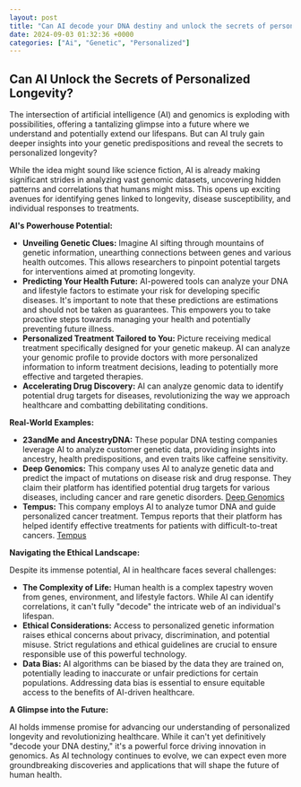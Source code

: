 ```yaml
---
layout: post
title: "Can AI decode your DNA destiny and unlock the secrets of personalized longevity?"
date: 2024-09-03 01:32:36 +0000
categories: ["Ai", "Genetic", "Personalized"]
---
```


## Can AI Unlock the Secrets of Personalized Longevity?

The intersection of artificial intelligence (AI) and genomics is exploding with possibilities, offering a tantalizing glimpse into a future where we understand and potentially extend our lifespans. But can AI truly gain deeper insights into your genetic predispositions and reveal the secrets to personalized longevity? 

While the idea might sound like science fiction, AI is already making significant strides in analyzing vast genomic datasets, uncovering hidden patterns and correlations that humans might miss. This opens up exciting avenues for identifying genes linked to longevity, disease susceptibility, and individual responses to treatments.

**AI's Powerhouse Potential:**

* **Unveiling Genetic Clues:** Imagine AI sifting through mountains of genetic information, unearthing connections between genes and various health outcomes. This allows researchers to pinpoint potential targets for interventions aimed at promoting longevity.
* **Predicting Your Health Future:** AI-powered tools can analyze your DNA and lifestyle factors to estimate your risk for developing specific diseases.  It's important to note that these predictions are estimations and should not be taken as guarantees.  This empowers you to take proactive steps towards managing your health and potentially preventing future illness.
* **Personalized Treatment Tailored to You:** Picture receiving medical treatment specifically designed for your genetic makeup. AI can analyze your genomic profile to provide doctors with more personalized information to inform treatment decisions, leading to potentially more effective and targeted therapies.
* **Accelerating Drug Discovery:** AI can analyze genomic data to identify potential drug targets for diseases, revolutionizing the way we approach healthcare and combatting debilitating conditions.

**Real-World Examples:**

* **23andMe and AncestryDNA:** These popular DNA testing companies leverage AI to analyze customer genetic data, providing insights into ancestry, health predispositions, and even traits like caffeine sensitivity.
* **Deep Genomics:** This company uses AI to analyze genetic data and predict the impact of mutations on disease risk and drug response.  They claim their platform has identified potential drug targets for various diseases, including cancer and rare genetic disorders. [Deep Genomics](https://www.deepgenomics.com/)
* **Tempus:** This company employs AI to analyze tumor DNA and guide personalized cancer treatment. Tempus reports that their platform has helped identify effective treatments for patients with difficult-to-treat cancers. [Tempus](https://www.tempus.com/)

**Navigating the Ethical Landscape:**

Despite its immense potential, AI in healthcare faces several challenges:

* **The Complexity of Life:** Human health is a complex tapestry woven from genes, environment, and lifestyle factors. While AI can identify correlations, it can't fully "decode" the intricate web of an individual's lifespan.
* **Ethical Considerations:** Access to personalized genetic information raises ethical concerns about privacy, discrimination, and potential misuse.  Strict regulations and ethical guidelines are crucial to ensure responsible use of this powerful technology.
* **Data Bias:** AI algorithms can be biased by the data they are trained on, potentially leading to inaccurate or unfair predictions for certain populations. Addressing data bias is essential to ensure equitable access to the benefits of AI-driven healthcare.

**A Glimpse into the Future:**

AI holds immense promise for advancing our understanding of personalized longevity and revolutionizing healthcare. While it can't yet definitively "decode your DNA destiny," it's a powerful force driving innovation in genomics. As AI technology continues to evolve, we can expect even more groundbreaking discoveries and applications that will shape the future of human health.  


